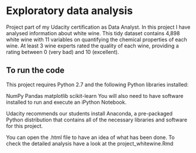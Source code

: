 # Exploratory data analysis


Project part of my Udacity certification as Data Analyst. 
In this project I have analysed information about white wine. This tidy dataset contains 4,898 white wine with 11 variables on quantifying the chemical properties of each wine. At least 3 wine experts rated the quality of each wine, providing a rating between 0 (very bad) and 10 (excellent).


## To run the code

This project requires Python 2.7 and the following Python libraries installed:

NumPy
Pandas
matplotlib
scikit-learn
You will also need to have software installed to run and execute an iPython Notebook.

Udacity recommends our students install Anaconda, a pre-packaged Python distribution that contains all of the necessary libraries and software for this project.

You can open the .html file to have an idea of what has been done. To check the detailed analysis have a look at the project_whitewine.Rmd